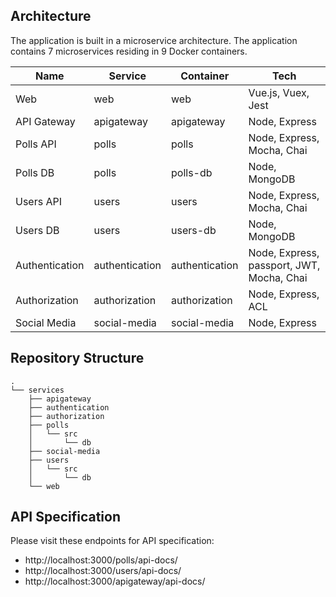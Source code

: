 ## Architecture

The application is built in a microservice architecture. The application contains 7 microservices residing in 9 Docker containers. 

|		Name      | Service   |Container   |  Tech     |
|   -------------   |  -----------  |  -------|-----------------|
| Web| web            |web            | Vue.js, Vuex, Jest |
|API Gateway       |apigateway|apigateway| Node, Express |
|Polls API          |polls        |polls            | Node, Express, Mocha, Chai |
|Polls DB       | polls |polls-db| Node, MongoDB |
|  Users API       |users|  users| Node, Express, Mocha, Chai |
|Users DB      |users|users-db| Node, MongoDB |
|Authentication       |authentication|authentication| Node,  Express, passport, JWT, Mocha, Chai |
|Authorization       |authorization| authorization | Node, Express, ACL |
|Social Media       |social-media| social-media | Node, Express |

## Repository Structure 
```
.
└── services
    ├── apigateway
    ├── authentication
    ├── authorization
    ├── polls
    │   └── src
    │       └── db
    ├── social-media
    ├── users
    │   └── src
    │       └── db
    └── web
```

## API Specification

Please visit these endpoints for API specification:
*  http://localhost:3000/polls/api-docs/
*  http://localhost:3000/users/api-docs/
*  http://localhost:3000/apigateway/api-docs/